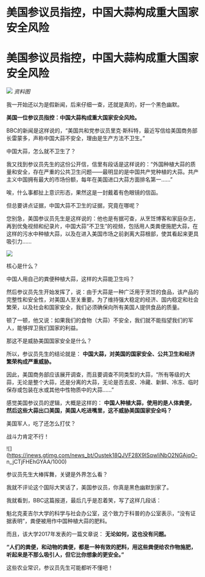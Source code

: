 # 美国参议员指控，中国大蒜构成重大国家安全风险

# 美国参议员指控，中国大蒜构成重大国家安全风险

![](https://inews.gtimg.com/news_bt/O2r1h6nY30FgWXrrMEwYSkTpsuSjGUfJBKgSzxNRmWEVcAA/1000)
_资料图_

我一开始还以为是假新闻，后来仔细一查，还就是真的，好一个黑色幽默。

**美国一位参议员指控：中国大蒜构成重大国家安全风险。**

BBC的新闻是这样说的，“美国共和党参议员里克·斯科特，最近写信给美国商务部长雷蒙多，声称中国大蒜不安全，理由是生产方法不卫生。”

中国大蒜，怎么就不卫生了？

我又找到参议员先生的这份公开信，信里有段话是这样说的：“外国种植大蒜的质量和安全，存在严重的公共卫生问题——最明显的是中国共产党种植的大蒜。共产主义中国拥有最大的市场份额，每年在美国进口大蒜方面排名第一……”

唉，什么事都扯上意识形态，果然这是一封戴着有色眼镜的信函。

但总要讲点证据，中国大蒜不卫生的证据，究竟在哪呢？

您别急，美国参议员先生是这样说的：他也是有据可查，从烹饪博客和家庭杂志，再到优兔视频和纪录片，中国大蒜“不卫生”的视频，包括用人类粪便施肥大蒜，在这样的污水中种植大蒜，以及在进入美国市场之前剥离大蒜根部，使其看起来更具吸引力……

![](https://inews.gtimg.com/news_bt/OUmpuUBEIwhZ_ndcv6VS4PfeLDsagK0_4AI4nY4xnhnP8AA/1000)

核心是什么？

中国人用自己的粪便种植大蒜，这样的大蒜能卫生吗？

然后参议员先生开始发挥了，说：由于大蒜是一种广泛用于烹饪的食品，该产品的完整性和安全性，对美国人至关重要。为了维持强大稳定的经济、国内稳定和社会繁荣，以及社会和国家安全，我们必须确保向所有美国人提供食品的质量。

顿了一顿，他又说：如果我们的食物（大蒜）不安全，我们就不能指望我们的军人，能够捍卫我们国家的利益。

那这不是威胁美国国家安全是什么？

所以，参议员先生的结论就是： **中国大蒜，对美国的国家安全、公共卫生和经济繁荣构成严重威胁。**

因此，美国商务部应该展开调查，而且要调查不同类型的大蒜，“所有等级的大蒜，无论是整个大蒜，还是分离的大蒜，无论是否去皮、冷藏、新鲜、冷冻、临时保存或包装在水或其他中性物质中的大蒜……”

感觉美国参议员的逻辑，大概是这样的： **中国人种植大蒜，使用的是人体粪便，然后这些大蒜出口美国，美国人吃进嘴里，这不威胁美国国家安全吗？**

美国军人，吃了还怎么打仗？

战斗力肯定不行！

![](https://inews.gtimg.com/news_bt/Oustek18QJVF28X9ISqwIiNbO2NGAjqO-
n_jCTjFHEhGYAA/1000)

参议员先生大棒挥舞，关键是外界怎么看？

我就不评论这个国际大笑话了，美国参议员，你真是黑色幽默到家了。

我就看到，BBC这篇报道，最后几乎是忍着笑，写了这样几段话：

魁北克麦吉尔大学的科学与社会办公室，这个致力于科普的办公室表示，“没有证据表明”，粪便被用作中国种植大蒜的肥料。

而且，该大学2017年发表的一篇文章说： **无论如何，这也没有问题。**

**“人们的粪便，和动物的粪便，都是一种有效的肥料，用这些粪便给农作物施肥，听起来是不那么吸引人，但它比你想象的更安全。”**

这些农业常识，参议员先生可能都听不懂吧！

